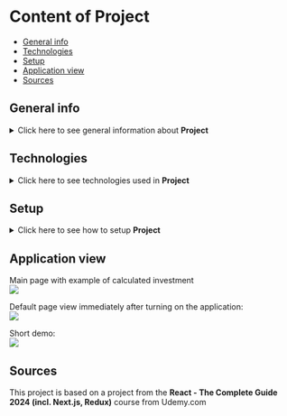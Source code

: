 # Content of Project
* [General info](#general-info)
* [Technologies](#technologies)
* [Setup](#setup)
* [Application view](#application-view)
* [Sources](#sources)


## General info
<details>
  <summary>
    Click here to see general information about <b>Project</b>
  </summary>
      This is project of an application used to calculate investments. There are four headings: "Actual saves", "annual savings", "estimated return", "investment period". Fill out these headers and click the "calculate" button to let the algorithm convert Your investments plan.
</details>

## Technologies
<details>
  <summary>
    Click here to see technologies used in <b>Project</b>
  </summary>
 <ul>
   <li>JS</li>
   <li>CSS</li>
   <li>HTML</li>
   <li>React</li>
   <li>GitHub</li>
 </ul>
</details>

## Setup
<details>
  <summary>
    Click here to see how to setup <b>Project</b>
  </summary>
      To setup and run app:
  <ol>
    <li>Download <b>Project</b> repository</li>
    <li>Open in IDE You use</li>
    <li>Install npm packages. To do this just type in console  `npm install`</li>
    <li>Run localhost development server. To do this type in console 'npm start' or 'npm run dev'</li>
    <li>App should open automatically in your website browser. If not, just type in browser "localhost:xxxx", where "xxxx" is number, which IDE console show You after step 4</li>
    <li>Enjoy the app :)</li>
  </ol>
</details>

## Application view
Main page with example of calculated investment</br>
<img src="https://github.com/user-attachments/assets/da26eb1d-64ee-447f-8c21-fc7bde4f8462"> </br>

Default page view immediately after turning on the application: </br>
<img src="https://github.com/user-attachments/assets/849526e9-685f-4b41-bbcb-56a18e200e90"></br>

Short demo:</br>
<img src="https://github.com/user-attachments/assets/136bfdc7-ee6c-438a-a594-89c557b8cc62">
## Sources
This project is based on a project from the <b>React - The Complete Guide 2024 (incl. Next.js, Redux)</b> course from Udemy.com


